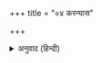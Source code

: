 +++
title = "०४ करन्यास"

+++


<details><summary>अनुवाद (हिन्दी)</summary>

इसमें ‘ॐ नमो भगवते वासुदेवाय’ इस द्वादशाक्षरमन्त्रके एक-एक अक्षरको प्रणवसे सम्पुटित करके दोनों हाथोंकी अंगुलियोंमें स्थापित करना है। मन्त्र नीचे दिये जा रहे हैं—  
‘ॐ ॐ ॐ नमो दक्षिणतर्जन्याम्’ ऐसा उच्चारण करके दाहिने हाथके अँगूठेसे दाहिने हाथकी तर्जनीका स्पर्श करे। ‘ॐ नं ॐ नमो दक्षिणमध्यमायाम्’—यह उच्चारण कर दाहिने हाथके अँगूठेसे दाहिने हाथकी मध्यमा अंगुलिका स्पर्श करे। ‘ॐ मों ॐ नमो दक्षिणानामिकायाम्’—यह पढ़कर दाहिने हाथके अँगूठेसे दाहिने हाथकी अनामिका अंगुलिका स्पर्श करे। ‘ॐ भं ॐ नमो दक्षिणकनिष्ठिकायाम्’—इससे दाहिने हाथके अँगूठेसे दाहिने हाथकी कनिष्ठिका अंगुलिका स्पर्श करे। ‘ॐ गं ॐ नमो वामकनिष्ठिकायाम्’—इससे बायें हाथके अँगूठेसे बायें हाथकी कनिष्ठिका अंगुलिका स्पर्श करे। ‘ॐ वं ॐ नमोवामानामिकायाम्’—इससे बायें हाथके अँगूठेसे बायें हाथकी अनामिका अंगुलिका स्पर्श करे। ‘ॐ तें ॐ नमो वाममध्यमायाम्’—इससे बायें हाथके अँगूठेसे बायें हाथकी मध्यमा अंगुलिका स्पर्श करे। ‘ॐ वां ॐ नमो वामतर्जन्याम्’—इससे बायें हाथके अँगूठेसे बायें हाथकी तर्जनी अंगुलिका स्पर्श करे। ‘ॐ सुं ॐ नमः ॐ दें ॐ नमो दक्षिणाङ्गुष्ठपर्वणोः’—इसको पढ़कर दाहिने हाथकी तर्जनी अंगुलिसे दाहिने हाथके अँगूठेकी दोनों गाँठोंका स्पर्श करे। ‘ॐ वां ॐ नमः ॐ यं ॐ नमो वामाङ्गुष्ठपर्वणोः’—इसका उच्चारण करके बायें हाथकी तर्जनी अंगुलिसे बायें हाथके अँगूठेकी दोनों गाँठोंका स्पर्श करे।
</details>
